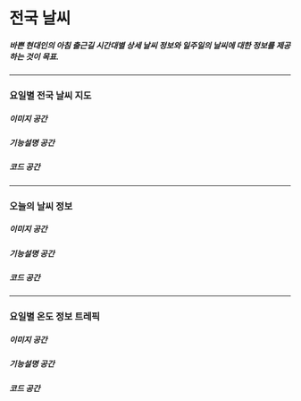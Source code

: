 # 전국 날씨
##### 바쁜 현대인의 아침 출근길 시간대별 상세 날씨 정보와 일주일의 날씨에 대한 정보를 제공하는 것이 목표.
---
### 요일별 전국 날씨 지도
##### 이미지 공간  
##### 기능설명 공간  
##### 코드 공간  
---
### 오늘의 날씨 정보
##### 이미지 공간  
##### 기능설명 공간  
##### 코드 공간  
---
### 요일별 온도 정보 트레픽
##### 이미지 공간  
##### 기능설명 공간  
##### 코드 공간  

